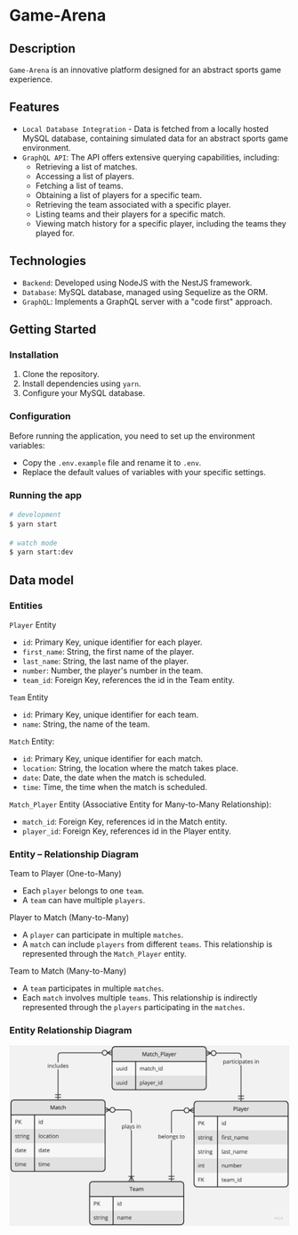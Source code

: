 # Game-Arena

## Description

`Game-Arena` is an innovative platform designed for an abstract sports game experience. 

## Features
- `Local Database Integration` - Data is fetched from a locally hosted MySQL database, containing simulated data for an abstract sports game environment.
- `GraphQL API`: The API offers extensive querying capabilities, including:
  - Retrieving a list of matches.
  - Accessing a list of players.
  - Fetching a list of teams.
  - Obtaining a list of players for a specific team.
  - Retrieving the team associated with a specific player.
  - Listing teams and their players for a specific match.
  - Viewing match history for a specific player, including the teams they played for.

## Technologies
- `Backend`: Developed using NodeJS with the NestJS framework.
- `Database`: MySQL database, managed using Sequelize as the ORM.
- `GraphQL`: Implements a GraphQL server with a "code first" approach.

## Getting Started

### Installation

1. Clone the repository.
2. Install dependencies using `yarn`.
3. Configure your MySQL database.

### Configuration

Before running the application, you need to set up the environment variables:
- Copy the `.env.example` file and rename it to `.env`.
- Replace the default values of variables with your specific settings.

### Running the app

```bash
# development
$ yarn start

# watch mode
$ yarn start:dev
```

## Data model

### Entities

`Player` Entity
  - `id`: Primary Key, unique identifier for each player.
  - `first_name`: String, the first name of the player.
  - `last_name`: String, the last name of the player.
  - `number`: Number, the player's number in the team.
  - `team_id`: Foreign Key, references the id in the Team entity.

`Team` Entity
  - `id`: Primary Key, unique identifier for each team.
  - `name`: String, the name of the team.

`Match` Entity:
- `id`: Primary Key, unique identifier for each match.
- `location`: String, the location where the match takes place.
- `date`: Date, the date when the match is scheduled.
- `time`: Time, the time when the match is scheduled.

`Match_Player` Entity (Associative Entity for Many-to-Many Relationship):
  - `match_id`: Foreign Key, references id in the Match entity.
  - `player_id`: Foreign Key, references id in the Player entity.

### Entity – Relationship Diagram

Team to Player (One-to-Many)
  - Each `player` belongs to one `team`.
  - A `team` can have multiple `players`.

Player to Match (Many-to-Many)
  - A `player` can participate in multiple `matches`.
  - A `match` can include `players` from different `teams`. This relationship is represented through the `Match_Player` entity.

Team to Match (Many-to-Many)
  - A `team` participates in multiple `matches`.
  - Each `match` involves multiple `teams`. This relationship is indirectly represented through the `players` participating in the `matches`.

### Entity Relationship Diagram

![ERD](ERD.jpg)
